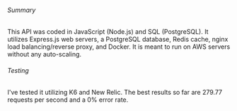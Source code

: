 ###### Summary ######
This API was coded in JavaScript (Node.js) and SQL (PostgreSQL). It utilizes Express.js web servers, a PostgreSQL database, Redis cache, nginx load balancing/reverse proxy, and Docker. It is meant to run on AWS servers without any auto-scaling. 


###### Testing ######
I've tested it utilizing K6 and New Relic. The best results so far are 279.77 requests per second and a 0% error rate.
